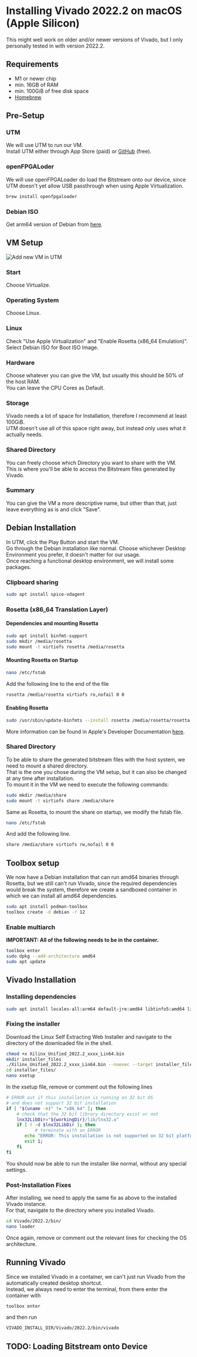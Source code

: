 # Installing Vivado 2022.2 on macOS (Apple Silicon)
This might well work on older and/or newer versions of Vivado, but I only personally tested in with version 2022.2.
## Requirements
- M1 or newer chip
- min. 16GB of RAM
- min. 100GiB of free disk space
- [Homebrew](https://brew.sh)
## Pre-Setup
### UTM
We will use UTM to run our VM.  
Install UTM either through App Store (paid) or [GitHub](https://github.com/utmapp/UTM) (free).  
### openFPGALoder
We will use openFPGALoader do load the Bitstream onto our device, since UTM doesn't yet allow USB passthrough when using Apple Virtualization.  
```sh
brew install openfpgaloader
```
### Debian ISO
Get arm64 version of Debian from [here](https://www.debian.org/distrib/netinst).
## VM Setup
![Add new VM in UTM](screenshots/utm_add_vm.jpg)
### Start
Choose Virtualize.
### Operating System
Choose Linux.
### Linux
Check "Use Apple Virtualization" and "Enable Rosetta (x86_64 Emulation)".  
Select Debian ISO for Boot ISO Image.
### Hardware
Choose whatever you can give the VM, but usually this should be 50% of the host RAM.  
You can leave the CPU Cores as Default.
### Storage
Vivado needs a lot of space for Installation, therefore I recommend at least 100GiB.  
UTM doesn't use all of this space right away, but instead only uses what it actually needs.
### Shared Directory
You can freely choose which Directory you want to share with the VM.  
This is where you'll be able to access the Bitstream files generated by Vivado.
### Summary
You can give the VM a more descriptive name, but other than that, just leave everything as is and click "Save".
## Debian Installation
In UTM, click the Play Button and start the VM.  
Go through the Debian installation like normal. Choose whichever Desktop Environment you prefer, it doesn't matter for our usage.  
Once reaching a functional desktop environment, we will install some packages.
### Clipboard sharing
```sh
sudo apt install spice-vdagent
```
### Rosetta (x86_64 Translation Layer)
#### Dependencies and mounting Rosetta
```sh
sudo apt install binfmt-support
sudo mkdir /media/rosetta
sudo mount -t virtiofs rosetta /media/rosetta
```
#### Mounting Rosetta on Startup
```sh
nano /etc/fstab
```
Add the following line to the end of the file
```sh
rosetta /media/rosetta virtiofs ro,nofail 0 0
```
#### Enabling Rosetta
```sh
sudo /usr/sbin/update-binfmts --install rosetta /media/rosetta/rosetta --magic "\x7fELF\x02\x01\x01\x00\x00\x00\x00\x00\x00\x00\x00\x00\x02\x00\x3e\x00" --mask "\xff\xff\xff\xff\xff\xfe\xfe\x00\xff\xff\xff\xff\xff\xff\xff\xff\xfe\xff\xff\xff" --credentials yes --preserve no --fix-binary yes
```
More information can be found in Apple's Developer Documentation [here](https://developer.apple.com/documentation/virtualization/running_intel_binaries_in_linux_vms_with_rosetta#3978496).
### Shared Directory
To be able to share the generated bitstream files with the host system, we need to mount a shared directory.  
That is the one you chose during the VM setup, but it can also be changed at any time after installation.  
To mount it in the VM we need to execute the following commands:
```sh
sudo mkdir /media/share
sudo mount -t virtiofs share /media/share
```
Same as Rosetta, to mount the share on startup, we modify the fstab file.
```sh
nano /etc/fstab
```
And add the following line.
```sh
share /media/share virtiofs rw,nofail 0 0
```
## Toolbox setup
We now have a Debian installation that can run amd64 binaries through Rosetta, but we still can't run Vivado, since the required dependencies would break the system, therefore we create a sandboxed container in which we can install all amd64 dependencies.
```sh
sudo apt install podman-toolbox
toolbox create -d debian -r 12
```
### Enable multiarch
**IMPORTANT: All of the following needs to be in the container.**
```sh
toolbox enter
sudo dpkg --add-architecture amd64
sudo apt update
```
## Vivado Installation
### Installing dependencies
```sh
sudo apt install locales-all:arm64 default-jre:amd64 libtinfo5:amd64 libncurses5:amd64 gcc:amd64
```
### Fixing the installer
Download the Linux Self Extracting Web Installer and navigate to the directory of the downloaded file in the shell.
```sh
chmod +x Xilinx_Unified_2022.2_xxxx_Lin64.bin
mkdir installer_files
./Xilinx_Unified_2022.2_xxxx_Lin64.bin --noexec --target installer_files/
cd installer_files/
nano xsetup
```
In the xsetup file, remove or comment out the following lines
```sh
# ERROR out if this installation is running on 32 bit OS 
# and does not support 32 bit installation 
if [ "$(uname -m)" != "x86_64" ]; then
    # check that the 32 bit library directory exist or not
    lnx32LibDir="${workingDir}/lib/lnx32.o"
    if [ ! -d $lnx32LibDir ]; then
           # terminate with an ERROR
       echo "ERROR: This installation is not supported on 32 bit platforms."
       exit 1;
    fi  
fi
```
You should now be able to run the installer like normal, without any special settings.
### Post-Installation Fixes
After installing, we need to apply the same fix as above to the installed Vivado instance.  
For that, navigate to the directory where you installed Vivado.
```sh
cd Vivado/2022.2/bin/
nano loader
```
Once again, remove or comment out the relevant lines for checking the OS architecture.
## Running Vivado
Since we installed Vivado in a container, we can't just run Vivado from the automatically created desktop shortcut.  
Instead, we always need to enter the terminal, from there enter the container with
```sh
toolbox enter
```
and then run
```sh
VIVADO_INSTALL_DIR/Vivado/2022.2/bin/vivado
```
## TODO: Loading Bitstream onto Device